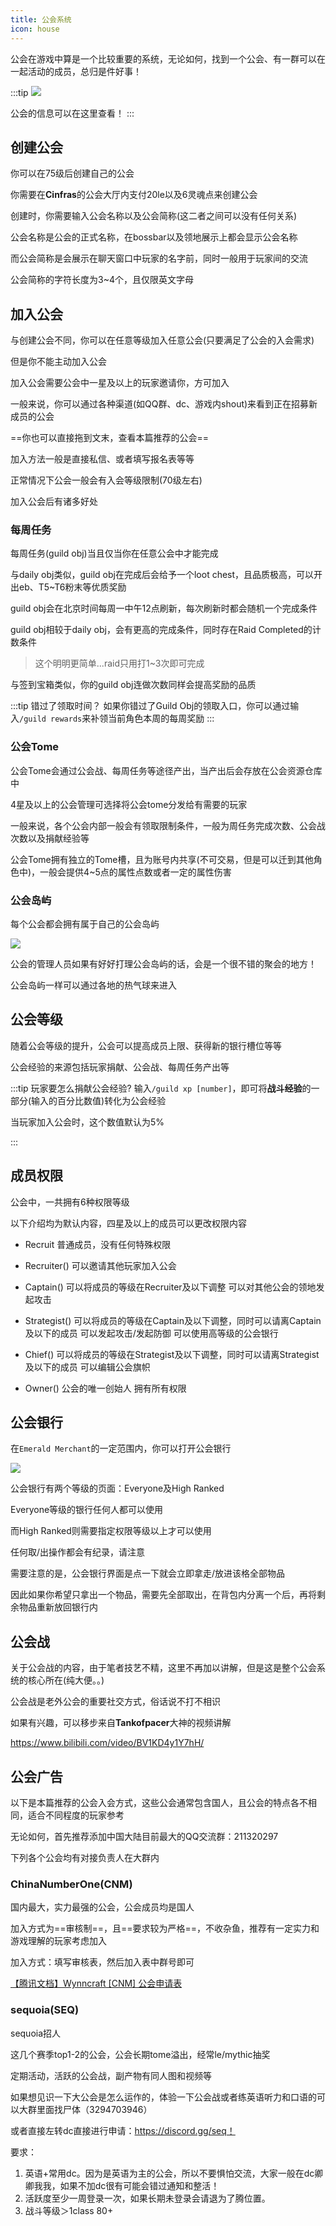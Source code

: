 ```yaml
---
title: 公会系统
icon: house
---
```


公会在游戏中算是一个比较重要的系统，无论如何，找到一个公会、有一群可以在一起活动的成员，总归是件好事！

:::tip
![](/assets/img/guild1.jpg)

公会的信息可以在这里查看！
:::

## 创建公会

你可以在75级后创建自己的公会

你需要在**Cinfras**的公会大厅内支付20le以及6灵魂点来创建公会

创建时，你需要输入公会名称以及公会简称(这二者之间可以没有任何关系)

公会名称是公会的正式名称，在bossbar以及领地展示上都会显示公会名称

而公会简称是会展示在聊天窗口中玩家的名字前，同时一般用于玩家间的交流

公会简称的字符长度为3~4个，且仅限英文字母

## 加入公会

与创建公会不同，你可以在任意等级加入任意公会(只要满足了公会的入会需求)

但是你不能主动加入公会

加入公会需要公会中一星及以上的玩家邀请你，方可加入

一般来说，你可以通过各种渠道(如QQ群、dc、游戏内shout)来看到正在招募新成员的公会

==你也可以直接拖到文末，查看本篇推荐的公会==

加入方法一般是直接私信、或者填写报名表等等

正常情况下公会一般会有入会等级限制(70级左右)

加入公会后有诸多好处

### 每周任务

每周任务(guild obj)当且仅当你在任意公会中才能完成

与daily obj类似，guild obj在完成后会给予一个loot chest，且品质极高，可以开出eb、T5~T6粉末等优质奖励

guild obj会在北京时间每周一中午12点刷新，每次刷新时都会随机一个完成条件

guild obj相较于daily obj，会有更高的完成条件，同时存在Raid Completed的计数条件
>这个明明更简单...raid只用打1~3次即可完成

与签到宝箱类似，你的guild obj连做次数同样会提高奖励的品质

:::tip 错过了领取时间？
如果你错过了Guild Obj的领取入口，你可以通过输入`/guild rewards`来补领当前角色本周的每周奖励
:::

### 公会Tome

公会Tome会通过公会战、每周任务等途径产出，当产出后会存放在公会资源仓库中

4星及以上的公会管理可选择将公会tome分发给有需要的玩家

一般来说，各个公会内部一般会有领取限制条件，一般为周任务完成次数、公会战次数以及捐献经验等

公会Tome拥有独立的Tome槽，且为账号内共享(不可交易，但是可以迁到其他角色中)，一般会提供4~5点的属性点数或者一定的属性伤害

### 公会岛屿

每个公会都会拥有属于自己的公会岛屿

![](/assets/img/guildisland.jpg)

公会的管理人员如果有好好打理公会岛屿的话，会是一个很不错的聚会的地方！

公会岛屿一样可以通过各地的热气球来进入

## 公会等级

随着公会等级的提升，公会可以提高成员上限、获得新的银行槽位等等

公会经验的来源包括玩家捐献、公会战、每周任务产出等

:::tip 玩家要怎么捐献公会经验?
输入`/guild xp [number]`，即可将**战斗经验**的一部分(输入的百分比数值)转化为公会经验

当玩家加入公会时，这个数值默认为5%


:::

## 成员权限

公会中，一共拥有6种权限等级

以下介绍均为默认内容，四星及以上的成员可以更改权限内容

+ Recruit
  普通成员，没有任何特殊权限

+ Recruiter(<HopeIcon icon="star" />)
  可以邀请其他玩家加入公会

+ Captain(<HopeIcon icon="star" /><HopeIcon icon="star" />)
  可以将成员的等级在Recruiter及以下调整
  可以对其他公会的领地发起攻击

+ Strategist(<HopeIcon icon="star" /><HopeIcon icon="star" /><HopeIcon icon="star" />)
  可以将成员的等级在Captain及以下调整，同时可以请离Captain及以下的成员
  可以发起攻击/发起防御
  可以使用高等级的公会银行

+ Chief(<HopeIcon icon="star" /><HopeIcon icon="star" /><HopeIcon icon="star" /><HopeIcon icon="star" />)
  可以将成员的等级在Strategist及以下调整，同时可以请离Strategist及以下的成员
  可以编辑公会旗帜

+ Owner(<HopeIcon icon="star" /><HopeIcon icon="star" /><HopeIcon icon="star" /><HopeIcon icon="star" /><HopeIcon icon="star" />)
  公会的唯一创始人
  拥有所有权限

## 公会银行
在`Emerald Merchant`的一定范围内，你可以打开公会银行

![](/assets/img/guild2.jpg)

公会银行有两个等级的页面：Everyone及High Ranked

Everyone等级的银行任何人都可以使用

而High Ranked则需要指定权限等级以上才可以使用

任何取/出操作都会有纪录，请注意

需要注意的是，公会银行界面是点一下就会立即拿走/放进该格全部物品

因此如果你希望只拿出一个物品，需要先全部取出，在背包内分离一个后，再将剩余物品重新放回银行内

## 公会战

关于公会战的内容，由于笔者技艺不精，这里不再加以讲解，但是这是整个公会系统的核心所在(纯大便。。)

公会战是老外公会的重要社交方式，俗话说不打不相识

如果有兴趣，可以移步来自**Tankofpacer**大神的视频讲解

<https://www.bilibili.com/video/BV1KD4y1Y7hH/>

## 公会广告

以下是本篇推荐的公会入会方式，这些公会通常包含国人，且公会的特点各不相同，适合不同程度的玩家参考

无论如何，首先推荐添加中国大陆目前最大的QQ交流群：211320297

下列各个公会均有对接负责人在大群内

### ChinaNumberOne(CNM)

国内最大，实力最强的公会，公会成员均是国人

加入方式为==审核制==，且==要求较为严格==，不收杂鱼，推荐有一定实力和游戏理解的玩家考虑加入

加入方式：填写审核表，然后加入表中群号即可

[【腾讯文档】Wynncraft [CNM] 公会申请表](https://docs.qq.com/form/page/DSmVSQkpRWEFlSk9p)

### sequoia(SEQ)

sequoia招人

这几个赛季top1-2的公会，公会长期tome溢出，经常le/mythic抽奖

定期活动，活跃的公会战，副产物有同人图和视频等

如果想见识一下大公会是怎么运作的，体验一下公会战或者练英语听力和口语的可以大群里面找尸体（3294703946）

或者直接左转dc直接进行申请：https://discord.gg/seq！

要求：

1. 英语+常用dc。因为是英语为主的公会，所以不要惧怕交流，大家一般在dc卿卿我我，如果不加dc很有可能会错过通知和整活！
2. 活跃度至少一周登录一次，如果长期未登录会请退为了腾位置。
3. 战斗等级＞1class 80+







